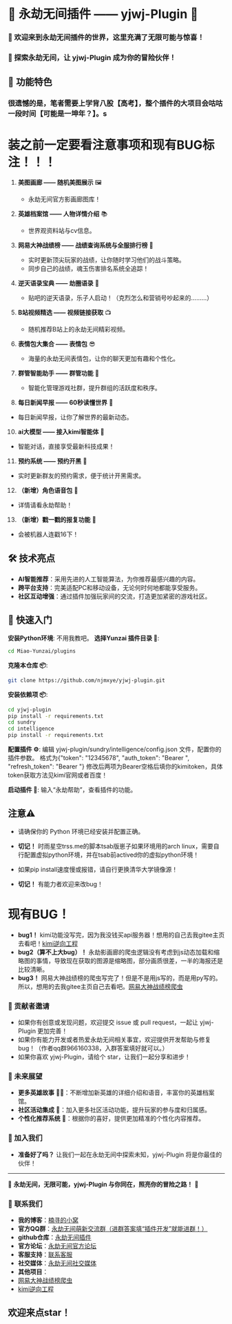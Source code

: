 # 🌌 永劫无间插件 —— yjwj-Plugin 🌠

### 🎉 欢迎来到永劫无间插件的世界，这里充满了无限可能与惊喜！

### 🚀 探索永劫无间，让 yjwj-Plugin 成为你的冒险伙伴！

## 🎨 功能特色

### 很遗憾的是，笔者需要上学背八股【高考】，整个插件的大项目会咕咕一段时间【可能是一坤年？】。s

# 装之前一定要看注意事项和现有BUG标注！！！

1. **美图画廊 —— 随机美图展示** 🖼️
   - 永劫无间官方影画廊图库！

2. **英雄档案馆 —— 人物详情介绍** 📚
   - 世界观资料站与cv信息。

3. **网易大神战绩榜 —— 战绩查询系统与全服排行榜** 🏹
   - 实时更新顶尖玩家的战绩，让你随时学习他们的战斗策略。
   - 同步自己的战绩，魂玉伤害排名系统全追踪！

4. **逆天语录宝典 —— 劫圈语录** 📖
   - 贴吧的逆天语录，乐子人启动！（克烈怎么和营销号吵起来的………）

5. **B站视频精选 —— 视频链接获取** 📺
   - 随机推荐B站上的永劫无间精彩视频。

6. **表情包大集合 —— 表情包** 😎
   - 海量的永劫无间表情包，让你的聊天更加有趣和个性化。

7. **群管智能助手 —— 群管功能** 🤖
   - 智能化管理游戏社群，提升群组的活跃度和秩序。

9. **每日新闻早报 —— 60秒读懂世界** 📰
  - 每日新闻早报，让你了解世界的最新动态。

10. **ai大模型 —— 接入kimi智能体** 🤖
  - 智能对话，直接享受最新科技成果！

11. **预约系统 —— 预约开黑** 📅
   - 实时更新群友的预约需求，便于统计开黑需求。

12. **（新增）角色语音包** 📃
   - 详情请看永劫帮助！

13. **（新增）戳一戳的报复功能** 🤖
   - 会被机器人连戳16下！

## 🛠️ 技术亮点

- **AI智能推荐**：采用先进的人工智能算法，为你推荐最感兴趣的内容。
- **跨平台支持**：完美适配PC和移动设备，无论何时何地都能享受服务。
- **社区互动增强**：通过插件加强玩家间的交流，打造更加紧密的游戏社区。

## 🌈 快速入门

**安装Python环境**: 不用我教吧。
**选择Yunzai 插件目录 📁**: 
```bash
cd Miao-Yunzai/plugins
```
**克隆本仓库 📦**:
```bash
git clone https://github.com/njmxye/yjwj-plugin.git
```  
**安装依赖项 📦**:
```bash
cd yjwj-plugin
pip install -r requirements.txt
cd sundry
cd intelligence
pip install -r requirements.txt
```
**配置插件 ⚙️**:
编辑 yjwj-plugin/sundry/intelligence/config.json 文件，配置你的插件参数。
格式为{"token": "12345678", "auth_token": "Bearer ", "refresh_token": "Bearer "}
修改后两项为Bearer空格后填你的kimitoken，具体token获取方法见kimi官网或者百度！

**启动插件 🚀**:
输入“永劫帮助”，查看插件的功能。

## 注意⚠️
- 请确保你的 Python 环境已经安装并配置正确。
- **切记！**  时雨星空trss.me的脚本tsab版崽子如果环境用的arch linux，需要自行配置虚拟python环境，并在tsab前actived你的虚拟python环境！
- 如果pip install速度慢或报错，请自行更换清华大学镜像源！

- **切记！**  有能力者欢迎来改bug！
# 现有BUG！
- **bug1！**  kimi功能没写完，因为我没钱买api服务器！想用的自己去我gitee主页去看吧！[kimi逆向工程](https://gitee.com/njmxye/kimi-reverse)
- **bug2（算不上大bug）！**  永劫影画廊的爬虫逻辑没有考虑到js动态加载和缩略图的事情，导致现在获取的图源是缩略图，部分画质很差，一半的海报还是比较清晰。
- **bug3！**  网易大神战绩榜的爬虫写完了！但是不是用js写的，而是用py写的。所以，想用的去我gitee主页自己去看吧。[网易大神战绩榜爬虫](https://gitee.com/njmxye/yjwj-spider)
### 👏 贡献者邀请

- 如果你有创意或发现问题，欢迎提交 issue 或 pull request，一起让 yjwj-Plugin 更加完善！
- 如果你有能力开发或者热爱永劫无间相关事宜，欢迎提供开发帮助与修复bug！（作者qq群966160338，入群答案填好就可以。）
- 如果你喜欢 yjwj-Plugin，请给个 star，让我们一起分享和进步！

### 📌 未来展望

- **更多英雄故事** 🦸‍♂️：不断增加新英雄的详细介绍和语音，丰富你的英雄档案馆。
- **社区活动集成** 🎉：加入更多社区活动功能，提升玩家的参与度和归属感。
- **个性化推荐系统** 🤖：根据你的喜好，提供更加精准的个性化内容推荐。

### 🎉 加入我们

- **准备好了吗？** 让我们一起在永劫无间中探索未知，yjwj-Plugin 将是你最佳的伙伴！

---

🌠 **永劫无间，无限可能，yjwj-Plugin 与你同在，照亮你的冒险之路！** 🌠

### 📜 **联系我们**

- **我的博客**：[楠寻的小窝](https://njmxye.github.io/)
- **官方QQ群**：[永劫无间萌新交流群（进群答案填“插件开发”就能进群！）](https://qm.qq.com/cgi-bin/qm/qr?k=n_QYIPhlqu8n2U4i-Sp9YgF8i0TzqFAJ&jump_from=webapi&authKey=c4Lb1WlIGz6H1GKQpjEcrbcXYZR7IQQRmoRl9GallaCVrWySQGSY09gzwHmY/ZLP)
- **github仓库**：[永劫无间插件](https://github.com/njmxye/yjwj-plugin)
- **官方论坛**：[永劫无间官方论坛](https://mbox.gm.163.com/games/faq.html?paper_id=4557)
- **客服支持**：[联系客服](https://help.steampowered.com/zh-cn/wizard/HelpWithGame/?appid=1203220&transid=5975764013445813478)
- **社交媒体**：[永劫无间社交媒体](https://www.yjwujian.cn/)
- **其他项目**：
- [网易大神战绩榜爬虫](https://gitee.com/njmxye/yjwj-spider)
- [kimi逆向工程](https://gitee.com/njmxye/kimi-reverse)
## 欢迎来点star！

